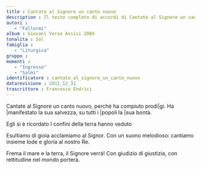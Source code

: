 ```yaml
--- 
title : Cantate al Signore un canto nuovo
description : Il testo completo di accordi di Cantate al Signore un canto nuovo. Inseriscila nel tuo canzoniere!
autori : 
   - "Fallormi"
album : Giovani Verso Assisi 2004
tonalita : Sol
famiglia : 
   - "Liturgica"
gruppo : 
momenti : 
   - "Ingresso"
   - "Salmi"
identificatore : cantate_al_signore_un_canto_nuovo
datarevisione : 2011_12_31
trascrittore : Francesco Endrici
--- 
```




Cantate al Signore un canto nuovo,
perché ha compiuto prodi|gi.
Ha |manifestato la sua salvezza,
su tutti i |popoli la |sua bontà.


Egli si è ricordato 
I confini della terra hanno veduto 


Esultiamo di gioia acclamiamo al Signor. 
Con un suono melodioso: cantiamo insieme
lode e gloria al nostro Re.


Frema il mare e la terra, il Signore verrà! 
Con giudizio di giustizia, con rettitudine nel mondo porterà.


